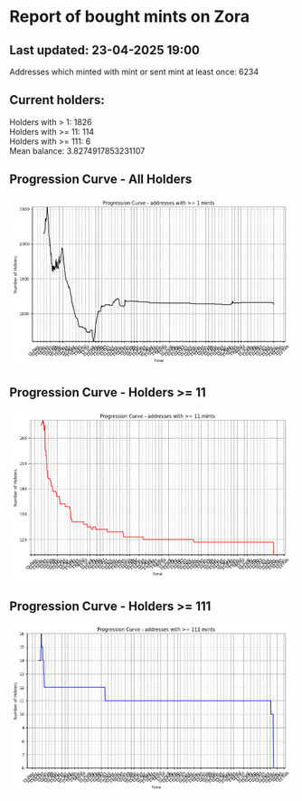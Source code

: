 # Report of bought mints on Zora
## Last updated: 23-04-2025 19:00
Addresses which minted with mint or sent mint at least once: 6234

## Current holders:
Holders with > 1: 1826  
Holders with >= 11: 114  
Holders with >= 111: 6  
Mean balance: 3.8274917853231107  

## Progression Curve - All Holders
![addresses with >= 1 mint](progression_curve_all.png)
## Progression Curve - Holders >= 11
![addresses with >= 11 mints](progression_curve_gt_11.png)
## Progression Curve - Holders >= 111
![addresses with >= 111 mints](progression_curve_gt_111.png)
